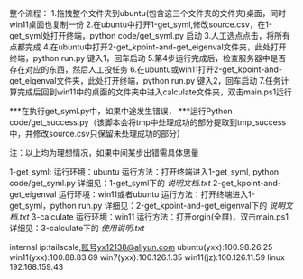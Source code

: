 整个流程：
1.拖拽整个文件夹到ubuntu(包含这三个文件夹的文件夹)桌面，同时win11桌面也复制一份
2.在ubuntu中打开1-get_syml,修改source.csv，在1-get_syml处打开终端，python code/get_syml.py 启动
3.人工选点点击，将所有点都完成
4.在ubuntu中打开2-get_kpoint-and-get_eigenval文件夹，此处打开终端，python run.py 键入1，回车启动
5.第4步运行完成后，检查服务器中是否存在对应的东西，然后人工投任务
6.在ubuntu或win11打开2-get_kpoint-and-get_eigenval文件夹，此处打开终端，python run.py 键入2，回车启动
7.任务计算完成后回到win11中的桌面的文件夹中进入calculate文件夹，双击main.ps1运行

***在执行get_syml.py中，如果中途发生错误，
***运行Python code/get_success.py（该脚本会将tmp中处理成功的部分提取到tmp_success中，并修改source.csv只保留未处理成功的部分）

注：以上均为理想情况，如果中间某步出错需具体思量

1-get_syml:
    运行环境：ubuntu
    运行方法：打开终端进入1-get_syml, python code/get_syml.py
    详细见：1-get_syml下的 *说明文档.txt*
2-get_kpoint-and-get_eigenval
    运行环境：win11或者ubuntu
    运行方法：打开终端进入1-get_syml，python run.py
    详细见：2-get_kpoint-and-get_eigenval下的 *说明文档.txt*
3-calculate
    运行环境：win11
    运行方法：打开orgin(全屏)，双击main.ps1
    详细见：3-calculate下的 *使用说明.txt*


internal ip:tailscale,账号yx12138@aliyun.com
    ubuntu(yxx):100.98.26.25
    win11(yxx):100.88.83.69
    win7(yxx):100.126.1.35
    win11(jz):100.126.11.59
    linux 192.168.159.43
